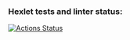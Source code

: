 ### Hexlet tests and linter status:
[![Actions Status](https://github.com/oleglego94/python-project-lvl3/workflows/hexlet-check/badge.svg)](https://github.com/oleglego94/python-project-lvl3/actions)